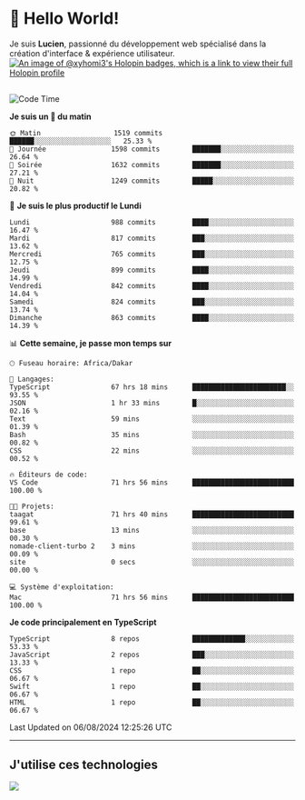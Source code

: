 # 👋 Hello World!

Je suis **Lucien**, passionné du développement web spécialisé dans la création d'interface & expérience utilisateur.
[![An image of @xyhomi3's Holopin badges, which is a link to view their full Holopin profile](https://holopin.me/xyhomi3)](https://holopin.io/@xyhomi3)

##

<!--START_SECTION:waka-->
![Code Time](http://img.shields.io/badge/Code%20Time-1%2C710%20hrs%2046%20mins-blue)

**Je suis un 🐤 du matin** 

```text
🌞 Matin                  1519 commits        ██████░░░░░░░░░░░░░░░░░░░   25.33 % 
🌆 Journée                1598 commits        ███████░░░░░░░░░░░░░░░░░░   26.64 % 
🌃 Soirée                 1632 commits        ███████░░░░░░░░░░░░░░░░░░   27.21 % 
🌙 Nuit                   1249 commits        █████░░░░░░░░░░░░░░░░░░░░   20.82 % 
```
📅 **Je suis le plus productif le Lundi** 

```text
Lundi                    988 commits         ████░░░░░░░░░░░░░░░░░░░░░   16.47 % 
Mardi                    817 commits         ███░░░░░░░░░░░░░░░░░░░░░░   13.62 % 
Mercredi                 765 commits         ███░░░░░░░░░░░░░░░░░░░░░░   12.75 % 
Jeudi                    899 commits         ████░░░░░░░░░░░░░░░░░░░░░   14.99 % 
Vendredi                 842 commits         ████░░░░░░░░░░░░░░░░░░░░░   14.04 % 
Samedi                   824 commits         ███░░░░░░░░░░░░░░░░░░░░░░   13.74 % 
Dimanche                 863 commits         ████░░░░░░░░░░░░░░░░░░░░░   14.39 % 
```


📊 **Cette semaine, je passe mon temps sur** 

```text
🕑︎ Fuseau horaire: Africa/Dakar

💬 Langages: 
TypeScript               67 hrs 18 mins      ███████████████████████░░   93.55 % 
JSON                     1 hr 33 mins        █░░░░░░░░░░░░░░░░░░░░░░░░   02.16 % 
Text                     59 mins             ░░░░░░░░░░░░░░░░░░░░░░░░░   01.39 % 
Bash                     35 mins             ░░░░░░░░░░░░░░░░░░░░░░░░░   00.82 % 
CSS                      22 mins             ░░░░░░░░░░░░░░░░░░░░░░░░░   00.52 % 

🔥 Éditeurs de code: 
VS Code                  71 hrs 56 mins      █████████████████████████   100.00 % 

🐱‍💻 Projets: 
taagat                   71 hrs 40 mins      █████████████████████████   99.61 % 
base                     13 mins             ░░░░░░░░░░░░░░░░░░░░░░░░░   00.30 % 
nomade-client-turbo 2    3 mins              ░░░░░░░░░░░░░░░░░░░░░░░░░   00.09 % 
site                     0 secs              ░░░░░░░░░░░░░░░░░░░░░░░░░   00.00 % 

💻 Système d'exploitation: 
Mac                      71 hrs 56 mins      █████████████████████████   100.00 % 
```

**Je code principalement en TypeScript** 

```text
TypeScript               8 repos             █████████████░░░░░░░░░░░░   53.33 % 
JavaScript               2 repos             ███░░░░░░░░░░░░░░░░░░░░░░   13.33 % 
CSS                      1 repo              ██░░░░░░░░░░░░░░░░░░░░░░░   06.67 % 
Swift                    1 repo              ██░░░░░░░░░░░░░░░░░░░░░░░   06.67 % 
HTML                     1 repo              ██░░░░░░░░░░░░░░░░░░░░░░░   06.67 % 
```




 Last Updated on 06/08/2024 12:25:26 UTC
<!--END_SECTION:waka-->
---

## J'utilise ces technologies

<p align="left">
  <a href="https://skillicons.dev">
    <img src="https://skillicons.dev/icons?i=ts,js,md,scss,tailwind,react,docker,express,astro,vite,nextjs,vercel,figma,ableton" />
  </a>
</p>

